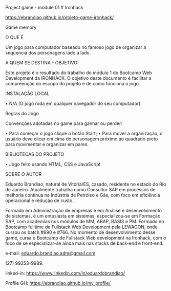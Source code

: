 Project game - module 01 # Ironhack

https://ebrandiao.github.io/projeto-game-ironhack/

Game memory

O QUE É

Um jogo para computador baseado no famoso jogo de organizar a sequencia dos personagens lado a lado.

A QUEM SE DESTINA - OBJETIVO

Este projeto é o resultado do trabalho do módulo 1 do Bootcamp Web Development da IRONHACK. O objetivo deste documento é facilitar a compreenção do escopo do projeto e de como funciona o jogo.

INSTALAÇÃO LOCAL

• N/A (O jogo roda em qualquer navegador do seu computador).

Regras do Jogo

Convenções adotadas no game para ganhar ou perder:

• Para começar o jogo clique o botão Start; • Para mover a organização, o usuário deve clicar em cima do personagem próximo ao quadrado preto para movimentar e organizar em pares.

BIBLIOTECAS DO PROJETO

• Jogo feito usando HTML, CSS e JavaScript

SOBRE O AUTOR

Eduardo Brandiao, natural de Vitória/ES, casado, residente no estado do Rio de Janeiro. Atualmente trabalha como Consultor SAP em processos de melhoria contínua na Indústria de Petróleo e Gás, com foco em eficiência operacional e redução de custo.

Formado em Administração de empresas e em Análise e desenvolvimento de sistemas, é um entusiasta em sistemas, especializou-se em Formação SAP, com academias nos módulos de MM, ABAP, BASIS e PM. Formado no Bootcamp fulltime de Fullstack Web Development pela LEWAGON, onde cursou os batch #690 e #766. No momento de desenvolvimento desse game, cursa o Bootcamp de Fullstack Web development na Ironhack, com o foco de se especializar-se ainda mais nas stacks de back-end e front-end.

e-mail: eduardo.brandiao.adm@gmail.com

(27) 99253-9989.

linked-in: https://www.linkedin.com/in/eduardobrandiao/

Profile GH: https://ebrandiao.github.io/my_profile/
